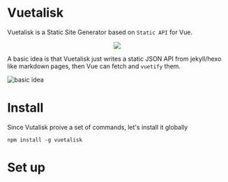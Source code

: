# Vuetalisk

Vuetalisk is a Static Site Generator based on `Static API` for  Vue.

<p align="center"> <img src="http://i.imgur.com/3QUaAyo.png"> </p>

A basic idea is that Vuetalisk just writes a static JSON API from jekyll/hexo like markdown pages,
then Vue can fetch and `vuetify` them.

![basic idea](http://i.imgur.com/VxE4bG4.png)


# Install

Since Vutalisk proive a set of commands, let's install it globally

```
npm install -g vuetalisk
```

# Set up


